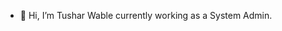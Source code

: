 - 👋 Hi, I’m Tushar Wable currently working as a System Admin.

<!---
Twable/Twable is a ✨ special ✨ repository because its `README.md` (this file) appears on your GitHub profile.
You can click the Preview link to take a look at your changes.
--->
